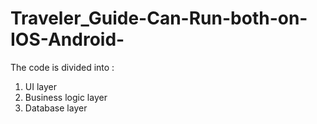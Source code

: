 # Traveler_Guide-Can-Run-both-on-IOS-Android-


The code is divided into :
1. UI layer
2. Business logic layer
3. Database layer
